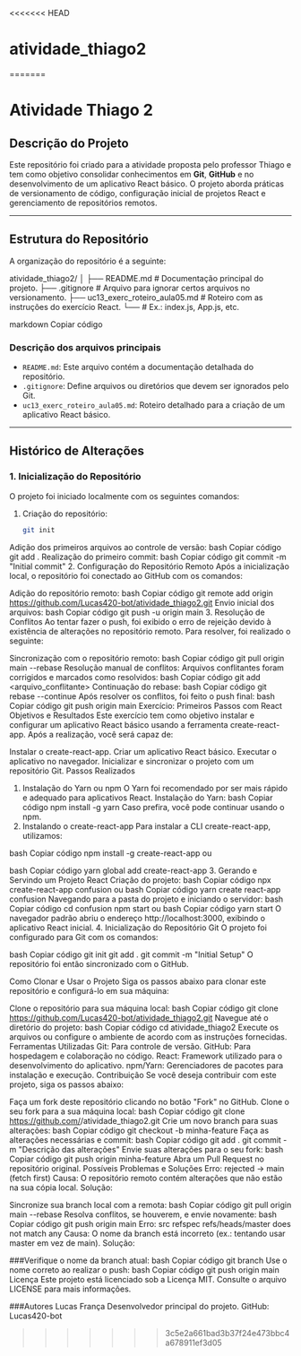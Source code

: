 <<<<<<< HEAD
# atividade_thiago2

=======
# **Atividade Thiago 2**

## **Descrição do Projeto**
Este repositório foi criado para a atividade proposta pelo professor Thiago e tem como objetivo consolidar conhecimentos em **Git**, **GitHub** e no desenvolvimento de um aplicativo React básico. O projeto aborda práticas de versionamento de código, configuração inicial de projetos React e gerenciamento de repositórios remotos.

---

## **Estrutura do Repositório**
A organização do repositório é a seguinte:

atividade_thiago2/ │ ├── README.md # Documentação principal do projeto. ├── .gitignore # Arquivo para ignorar certos arquivos no versionamento. ├── uc13_exerc_roteiro_aula05.md # Roteiro com as instruções do exercício React. └── <outros arquivos principais> # Ex.: index.js, App.js, etc.

markdown
Copiar código

### **Descrição dos arquivos principais**
- `README.md`: Este arquivo contém a documentação detalhada do repositório.
- `.gitignore`: Define arquivos ou diretórios que devem ser ignorados pelo Git.
- `uc13_exerc_roteiro_aula05.md`: Roteiro detalhado para a criação de um aplicativo React básico.

---

## **Histórico de Alterações**

### **1. Inicialização do Repositório**
O projeto foi iniciado localmente com os seguintes comandos:

1. Criação do repositório:
   ```bash
   git init
Adição dos primeiros arquivos ao controle de versão:
bash
Copiar código
git add .
Realização do primeiro commit:
bash
Copiar código
git commit -m "Initial commit"
2. Configuração do Repositório Remoto
Após a inicialização local, o repositório foi conectado ao GitHub com os comandos:

Adição do repositório remoto:
bash
Copiar código
git remote add origin https://github.com/Lucas420-bot/atividade_thiago2.git
Envio inicial dos arquivos:
bash
Copiar código
git push -u origin main
3. Resolução de Conflitos
Ao tentar fazer o push, foi exibido o erro de rejeição devido à existência de alterações no repositório remoto. Para resolver, foi realizado o seguinte:

Sincronização com o repositório remoto:
bash
Copiar código
git pull origin main --rebase
Resolução manual de conflitos:
Arquivos conflitantes foram corrigidos e marcados como resolvidos:
bash
Copiar código
git add <arquivo_conflitante>
Continuação do rebase:
bash
Copiar código
git rebase --continue
Após resolver os conflitos, foi feito o push final:
bash
Copiar código
git push origin main
Exercício: Primeiros Passos com React
Objetivos e Resultados
Este exercício tem como objetivo instalar e configurar um aplicativo React básico usando a ferramenta create-react-app. Após a realização, você será capaz de:

Instalar o create-react-app.
Criar um aplicativo React básico.
Executar o aplicativo no navegador.
Inicializar e sincronizar o projeto com um repositório Git.
Passos Realizados
1. Instalação do Yarn ou npm
O Yarn foi recomendado por ser mais rápido e adequado para aplicativos React.
Instalação do Yarn:
bash
Copiar código
npm install -g yarn
Caso prefira, você pode continuar usando o npm.
2. Instalando o create-react-app
Para instalar a CLI create-react-app, utilizamos:

bash
Copiar código
npm install -g create-react-app
ou

bash
Copiar código
yarn global add create-react-app
3. Gerando e Servindo um Projeto React
Criação do projeto:
bash
Copiar código
npx create-react-app confusion
ou
bash
Copiar código
yarn create react-app confusion
Navegando para a pasta do projeto e iniciando o servidor:
bash
Copiar código
cd confusion
npm start
ou
bash
Copiar código
yarn start
O navegador padrão abriu o endereço http://localhost:3000, exibindo o aplicativo React inicial.
4. Inicialização do Repositório Git
O projeto foi configurado para Git com os comandos:

bash
Copiar código
git init
git add .
git commit -m "Initial Setup"
O repositório foi então sincronizado com o GitHub.

Como Clonar e Usar o Projeto
Siga os passos abaixo para clonar este repositório e configurá-lo em sua máquina:

Clone o repositório para sua máquina local:
bash
Copiar código
git clone https://github.com/Lucas420-bot/atividade_thiago2.git
Navegue até o diretório do projeto:
bash
Copiar código
cd atividade_thiago2
Execute os arquivos ou configure o ambiente de acordo com as instruções fornecidas.
Ferramentas Utilizadas
Git: Para controle de versão.
GitHub: Para hospedagem e colaboração no código.
React: Framework utilizado para o desenvolvimento do aplicativo.
npm/Yarn: Gerenciadores de pacotes para instalação e execução.
Contribuição
Se você deseja contribuir com este projeto, siga os passos abaixo:

Faça um fork deste repositório clicando no botão "Fork" no GitHub.
Clone o seu fork para a sua máquina local:
bash
Copiar código
git clone https://github.com/<seu-usuario>/atividade_thiago2.git
Crie um novo branch para suas alterações:
bash
Copiar código
git checkout -b minha-feature
Faça as alterações necessárias e commit:
bash
Copiar código
git add .
git commit -m "Descrição das alterações"
Envie suas alterações para o seu fork:
bash
Copiar código
git push origin minha-feature
Abra um Pull Request no repositório original.
Possíveis Problemas e Soluções
Erro: rejected -> main (fetch first)
Causa: O repositório remoto contém alterações que não estão na sua cópia local.
Solução:

Sincronize sua branch local com a remota:
bash
Copiar código
git pull origin main --rebase
Resolva conflitos, se houverem, e envie novamente:
bash
Copiar código
git push origin main
Erro: src refspec refs/heads/master does not match any
Causa: O nome da branch está incorreto (ex.: tentando usar master em vez de main).
Solução:

###Verifique o nome da branch atual:
bash
Copiar código
git branch
Use o nome correto ao realizar o push:
bash
Copiar código
git push origin main
Licença
Este projeto está licenciado sob a Licença MIT. Consulte o arquivo LICENSE para mais informações.

###Autores
Lucas França
Desenvolvedor principal do projeto.
GitHub: Lucas420-bot

>>>>>>> 3c5e2a661bad3b37f24e473bbc4a678911ef3d05
